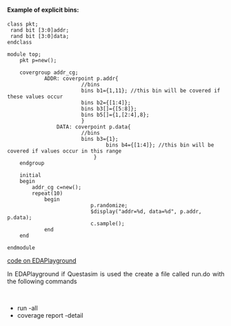 #### Example of explicit bins:

```
class pkt;
 rand bit [3:0]addr;
 rand bit [3:0]data;
endclass

module top;
	pkt p=new();
	
	covergroup addr_cg;
			ADDR: coverpoint p.addr{
						//bins
						bins b1={1,11}; //this bin will be covered if these values occur
						bins b2={[1:4]};
						bins b3[]={[5:8]};
						bins b5[]={1,[2:4],8};
						}
          		DATA: coverpoint p.data{
						//bins
						bins b3={1}; 
            					bins b4={[1:4]}; //this bin will be covered if values occur in this range
        					}
	endgroup
	
	initial
	begin
		addr_cg c=new();
		repeat(10)
			begin
                           p.randomize;
                           $display("addr=%d, data=%d", p.addr, p.data);
                           c.sample();
			end
	end
	
endmodule
```

[code on EDAPlayground](https://edaplayground.com/x/kWAX)
<br/>
<p align="justify"> In EDAPlayground if Questasim is used the create a file called run.do with the following commands</p><br/>

- run -all
- coverage report -detail

